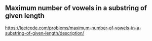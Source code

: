 ## Maximum number of vowels in a substring of given length
https://leetcode.com/problems/maximum-number-of-vowels-in-a-substring-of-given-length/description/
